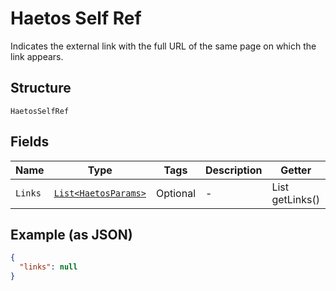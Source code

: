 
# Haetos Self Ref

Indicates the external link with the full URL of the same page on which the link appears.

## Structure

`HaetosSelfRef`

## Fields

| Name | Type | Tags | Description | Getter | Setter |
|  --- | --- | --- | --- | --- | --- |
| `Links` | [`List<HaetosParams>`](../../doc/models/haetos-params.md) | Optional | - | List<HaetosParams> getLinks() | setLinks(List<HaetosParams> links) |

## Example (as JSON)

```json
{
  "links": null
}
```

